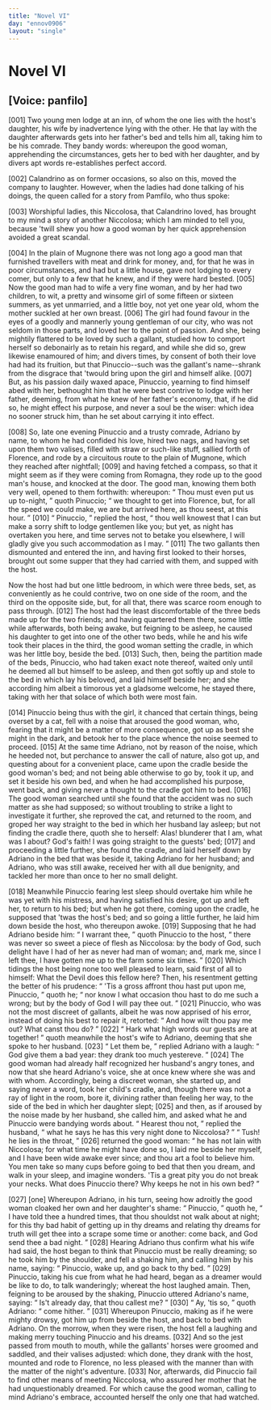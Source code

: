 ```yaml
---
title: "Novel VI"
day: "ennov0906"
layout: "single"
---
```

<div id="nov0906" type="novella" who="panfilo">
 <h1>
  Novel VI
 </h1>
 <p>
  <h2>
   [Voice: panfilo]
  </h2>
 </p>
 <argument>
  <p>
   <a name="p09060001">
    [001]
   </a>
   Two young men lodge at an inn, of whom the one lies with
 the host's daughter, his wife by inadvertence lying
 with the other. He that lay with the daughter afterwards
 gets into her father's bed and tells him all,
 taking him to be his comrade. They bandy words:
 whereupon the good woman, apprehending the circumstances,
 gets her to bed with her daughter, and by
 divers apt words re-establishes perfect accord.
  </p>
 </argument>
 <div3 type="commentary" who="author">
  <p>
   <a name="p09060002">
    [002]
   </a>
   Calandrino
   as on former occasions, so also on this, moved the
 company to laughter. However, when the ladies had done talking
 of his doings, the queen called for a story from Pamfilo, who thus
 spoke:
  </p>
 </div3>
 <div3 type="commentary" who="panfilo">
  <p>
   <a name="p09060003">
    [003]
   </a>
   Worshipful ladies, this Niccolosa, that Calandrino loved,
 has brought to my mind a story of another Niccolosa; which I am
 minded to tell you, because 'twill shew you how a good woman
 by her quick apprehension avoided a great scandal.
  </p>
 </div3>
 <p>
  <a name="p09060004">
   [004]
  </a>
  In the plain of Mugnone there was not long ago a good man that
 furnished travellers with meat and drink for money, and, for that he
 was in poor circumstances, and had but a little house, gave not lodging
 to every comer, but only to a few that he knew, and if they were
 hard bested.
  <a name="p09060005">
   [005]
  </a>
  Now the good man had to wife a very fine woman,
 and by her had two children, to wit, a pretty and winsome girl of
 some fifteen or sixteen summers, as yet unmarried, and a little
 boy, not yet one year old, whom the mother suckled at her own
 breast.
  <a name="p09060006">
   [006]
  </a>
  The girl had found favour in the eyes of a goodly and
 mannerly young gentleman of our city, who was not seldom in those
 parts, and loved her to the point of passion. And she, being mightily
 flattered to be loved by such a gallant, studied how to comport herself
  so
 debonairly as to retain his regard, and while she did so, grew
 likewise enamoured of him; and divers times, by consent of both
 their love had had its fruition, but that Pinuccio--such was the
 gallant's name--shrank from the disgrace that 'twould bring upon
 the girl and himself alike.
  <a name="p09060007">
   [007]
  </a>
  But, as his passion daily waxed apace,
 Pinuccio, yearning to find himself abed with her, bethought him that
 he were best contrive to lodge with her father, deeming, from what
 he knew of her father's economy, that, if he did so, he might effect
 his purpose, and never a soul be the wiser: which idea no sooner
 struck him, than he set about carrying it into effect.
 </p>
 <p>
  <a name="p09060008">
   [008]
  </a>
  So, late one evening Pinuccio and a trusty comrade, Adriano by
 name, to whom he had confided his love, hired two nags, and having
 set upon them two valises, filled with straw or such-like stuff, sallied
 forth of Florence, and rode by a circuitous route to the plain of
 Mugnone, which they reached after nightfall;
  <a name="p09060009">
   [009]
  </a>
  and having fetched a
 compass, so that it might seem as if they were coming from Romagna,
 they rode up to the good man's house, and knocked at the door.
 The good man, knowing them both very well, opened to them forthwith:
 whereupon:
  <q direct="unspecified">
   Thou must even put us up to-night,
  </q>
  quoth
 Pinuccio;
  <q direct="unspecified">
   we thought to get into Florence, but, for all the speed
 we could make, we are but arrived here, as thou seest, at this hour.
  </q>
  <a name="p09060010">
   [010]
  </a>
  <q direct="unspecified">
   Pinuccio,
  </q>
  replied the host,
  <q direct="unspecified">
   thou well knowest that I can but
 make a sorry shift to lodge gentlemen like you; but yet, as night
 has overtaken you here, and time serves not to betake you elsewhere,
 I will gladly give you such accommodation as I may.
  </q>
  <a name="p09060011">
   [011]
  </a>
  The two
 gallants then dismounted and entered the inn, and having first looked
 to their horses, brought out some supper that they had carried with
 them, and supped with the host.
 </p>
 <p>
  Now the host had but one little bedroom, in which were three
 beds, set, as conveniently as he could contrive, two on one side of the
 room, and the third on the opposite side, but, for all that, there was
 scarce room enough to pass through.
  <a name="p09060012">
   [012]
  </a>
  The host had the least discomfortable
 of the three beds made up for the two friends; and having
 quartered them there, some little while afterwards, both being awake,
 but feigning to be asleep, he caused his daughter to get into one of
 the other two beds, while he and his wife took their places in the
 third, the good woman setting the cradle, in which was her little boy,
 beside the bed.
  <a name="p09060013">
   [013]
  </a>
  Such, then, being the partition made of the beds,
  Pinuccio,
 who had taken exact note thereof, waited only until he
 deemed all but himself to be asleep, and then got softly up and stole
 to the bed in which lay his beloved, and laid himself beside her; and
 she according him albeit a timorous yet a gladsome welcome, he
 stayed there, taking with her that solace of which both were most
 fain.
 </p>
 <p>
  <a name="p09060014">
   [014]
  </a>
  Pinuccio being thus with the girl, it chanced that certain things,
 being overset by a cat, fell with a noise that aroused the good woman,
 who, fearing that it might be a matter of more consequence, got up
 as best she might in the dark, and betook her to the place whence the
 noise seemed to proceed.
  <a name="p09060015">
   [015]
  </a>
  At the same time Adriano, not by reason
 of the noise, which he heeded not, but perchance to answer the call of
 nature, also got up, and questing about for a convenient place, came
 upon the cradle beside the good woman's bed; and not being able
 otherwise to go by, took it up, and set it beside his own bed, and
 when he had accomplished his purpose, went back, and giving never
 a thought to the cradle got him to bed.
  <a name="p09060016">
   [016]
  </a>
  The good woman searched
 until she found that the accident was no such matter as she had
 supposed; so without troubling to strike a light to investigate it
 further, she reproved the cat, and returned to the room, and groped
 her way straight to the bed in which her husband lay asleep; but not
 finding the cradle there, quoth she to herself: Alas! blunderer that
 I am, what was I about? God's faith! I was going straight to the
 guests' bed;
  <a name="p09060017">
   [017]
  </a>
  and proceeding a little further, she found the cradle, and
 laid herself down by Adriano in the bed that was beside it, taking
 Adriano for her husband; and Adriano, who was still awake, received
 her with all due benignity, and tackled her more than once to her
 no small delight.
 </p>
 <p>
  <a name="p09060018">
   [018]
  </a>
  Meanwhile Pinuccio fearing lest sleep should overtake him while
 he was yet with his mistress, and having satisfied his desire, got up
 and left her, to return to his bed; but when he got there, coming
 upon the cradle, he supposed that 'twas the host's bed; and so going
 a little further, he laid him down beside the host, who thereupon
 awoke.
  <a name="p09060019">
   [019]
  </a>
  Supposing that he had Adriano beside him:
  <q direct="unspecified">
   I warrant
 thee,
  </q>
  quoth Pinuccio to the host,
  <q direct="unspecified">
   there was never so sweet a piece
 of flesh as Niccolosa: by the body of God, such delight have I had
 of her as never had man of woman; and, mark me, since I left thee,
 I have gotten me up to the farm some six times.
  </q>
  <a name="p09060020">
   [020]
  </a>
  Which tidings
  the
 host being none too well pleased to learn, said first of all to
 himself: What the Devil does this fellow here? Then, his
 resentment getting the better of his prudence:
  <q direct="unspecified">
   'Tis a gross affront
 thou hast put upon me, Pinuccio,
  </q>
  quoth he;
  <q direct="unspecified">
   nor know I what
 occasion thou hast to do me such a wrong; but by the body of God
 I will pay thee out.
  </q>
  <a name="p09060021">
   [021]
  </a>
  Pinuccio, who was not the most discreet of
 gallants, albeit he was now apprised of his error, instead of doing his
 best to repair it, retorted:
  <q direct="unspecified">
   And how wilt thou pay me out?
 What canst thou do?
  </q>
  <a name="p09060022">
   [022]
  </a>
  <q direct="unspecified">
   Hark what high words our guests are at
 together!
  </q>
  quoth meanwhile the host's wife to Adriano, deeming
 that she spoke to her husband.
  <a name="p09060023">
   [023]
  </a>
  <q direct="unspecified">
   Let them be,
  </q>
  replied Adriano
 with a laugh:
  <q direct="unspecified">
   God give them a bad year: they drank too much
 yestereve.
  </q>
  <a name="p09060024">
   [024]
  </a>
  The good woman had already half recognized her
 husband's angry tones, and now that she heard Adriano's voice, she
 at once knew where she was and with whom. Accordingly, being
 a discreet woman, she started up, and saying never a word, took her
 child's cradle, and, though there was not a ray of light in the room,
 bore it, divining rather than feeling her way, to the side of the bed
 in which her daughter slept;
  <a name="p09060025">
   [025]
  </a>
  and then, as if aroused by the noise
 made by her husband, she called him, and asked what he and
 Pinuccio were bandying words about.
  <q direct="unspecified">
   Hearest thou not,
  </q>
  replied
 the husband,
  <q direct="unspecified">
   what he says he has this very night done to
 Niccolosa?
  </q>
  <q direct="unspecified">
   Tush! he lies in the throat,
  </q>
  <a name="p09060026">
   [026]
  </a>
  returned the good
 woman:
  <q direct="unspecified">
   he has not lain with Niccolosa; for what time he might
 have done so, I laid me beside her myself, and I have been wide
 awake ever since; and thou art a fool to believe him. You men
 take so many cups before going to bed that then you dream, and
 walk in your sleep, and imagine wonders. 'Tis a great pity you do
 not break your necks. What does Pinuccio there? Why keeps he
 not in his own bed?
  </q>
 </p>
 <p>
  <a name="p09060027">
   [027]
  </a>
  <a name="None">
   [one]
  </a>
  Whereupon Adriano, in his turn, seeing how adroitly the good
 woman cloaked her own and her daughter's shame:
  <q direct="unspecified">
   Pinuccio,
  </q>
  quoth he,
  <q direct="unspecified">
   I have told thee a hundred times, that thou shouldst not
 walk about at night; for this thy bad habit of getting up in thy
 dreams and relating thy dreams for truth will get thee into a scrape
 some time or another: come back, and God send thee a bad night.
  </q>
  <a name="p09060028">
   [028]
  </a>
  Hearing Adriano thus confirm what his wife had said, the host began
 to think that Pinuccio must be really dreaming; so he took him by
  the
 shoulder, and fell a shaking him, and calling him by his name,
 saying:
  <q direct="unspecified">
   Pinuccio, wake up, and go back to thy bed.
  </q>
  <a name="p09060029">
   [029]
  </a>
  Pinuccio,
 taking his cue from what he had heard, began as a dreamer would be
 like to do, to talk wanderingly; whereat the host laughed amain.
 Then, feigning to be aroused by the shaking, Pinuccio uttered
 Adriano's name, saying:
  <q direct="unspecified">
   Is't already day, that thou callest me?
  </q>
  <a name="p09060030">
   [030]
  </a>
  <q direct="unspecified">
   Ay, 'tis so,
  </q>
  quoth Adriano:
  <q direct="unspecified">
   come hither.
  </q>
  <a name="p09060031">
   [031]
  </a>
  Whereupon Pinuccio,
 making as if he were mighty drowsy, got him up from beside the host,
 and back to bed with Adriano. On the morrow, when they were
 risen, the host fell a laughing and making merry touching Pinuccio and
 his dreams.
  <a name="p09060032">
   [032]
  </a>
  And so the jest passed from mouth to mouth, while the
 gallants' horses were groomed and saddled, and their valises adjusted:
 which done, they drank with the host, mounted and rode to Florence,
 no less pleased with the manner than with the matter of the night's
 adventure.
  <a name="p09060033">
   [033]
  </a>
  Nor, afterwards, did Pinuccio fail to find other means of
 meeting Niccolosa, who assured her mother that he had unquestionably
 dreamed. For which cause the good woman, calling to mind
 Adriano's embrace, accounted herself the only one that had watched.
 </p>
</div>